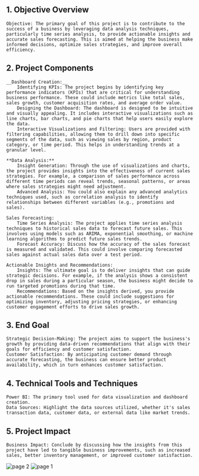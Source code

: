 
## 1. Objective Overview

    Objective: The primary goal of this project is to contribute to the success of a business by leveraging data analysis techniques, particularly time series analysis, to provide actionable insights and accurate sales forecasting. This is aimed at helping the business make informed decisions, optimize sales strategies, and improve overall efficiency.

## 2. Project Components

    __Dashboard Creation:__
        Identifying KPIs: The project begins by identifying key performance indicators (KPIs) that are critical for understanding business performance. These could include metrics like total sales, sales growth, customer acquisition rates, and average order value.
        Designing the Dashboard: The dashboard is designed to be intuitive and visually appealing. It includes interactive visualizations such as line charts, bar charts, and pie charts that help users easily explore the data.
        Interactive Visualizations and Filtering: Users are provided with filtering capabilities, allowing them to drill down into specific segments of the data, such as viewing sales by region, product category, or time period. This helps in understanding trends at a granular level.

    **Data Analysis:**
        Insight Generation: Through the use of visualizations and charts, the project provides insights into the effectiveness of current sales strategies. For example, a comparison of sales performance across different time periods can reveal trends, seasonal patterns, or areas where sales strategies might need adjustment.
        Advanced Analysis: You could also explain any advanced analytics techniques used, such as correlation analysis to identify relationships between different variables (e.g., promotions and sales).

    Sales Forecasting:
        Time Series Analysis: The project applies time series analysis techniques to historical sales data to forecast future sales. This involves using models such as ARIMA, exponential smoothing, or machine learning algorithms to predict future sales trends.
        Forecast Accuracy: Discuss how the accuracy of the sales forecast is measured and validated. This could involve comparing forecasted sales against actual sales data over a test period.

    Actionable Insights and Recommendations:
        Insights: The ultimate goal is to deliver insights that can guide strategic decisions. For example, if the analysis shows a consistent drop in sales during a particular season, the business might decide to run targeted promotions during that time.
        Recommendations: Based on the insights derived, you provide actionable recommendations. These could include suggestions for optimizing inventory, adjusting pricing strategies, or enhancing customer engagement efforts to drive sales growth.

## 3. End Goal

    Strategic Decision-Making: The project aims to support the business's growth by providing data-driven recommendations that align with their goals for efficiency and customer satisfaction.
    Customer Satisfaction: By anticipating customer demand through accurate forecasting, the business can ensure better product availability, which in turn enhances customer satisfaction.

## 4. Technical Tools and Techniques

    Power BI: The primary tool used for data visualization and dashboard creation.
    Data Sources: Highlight the data sources utilized, whether it's sales transaction data, customer data, or external data like market trends.

## 5. Project Impact

    Business Impact: Conclude by discussing how the insights from this project have led to tangible business improvements, such as increased sales, better inventory management, or improved customer satisfaction.


![page 2](https://github.com/user-attachments/assets/32350633-b543-4c24-95a3-1ee77d72fbc0)
![page 1](https://github.com/user-attachments/assets/67e14cc7-f965-45ef-b2e8-2983224e745b)
